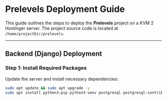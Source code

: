 # Prelevels Deployment Guide

This guide outlines the steps to deploy the **Prelevels** project on a KVM 2 Hostinger server. The project source code is located at `/home/projectDir/prelevels`.

---

## Backend (Django) Deployment

### Step 1: Install Required Packages

Update the server and install necessary dependencies:

```bash
sudo apt update && sudo apt upgrade -y
sudo apt install python3-pip python3-venv postgresql postgresql-contrib nginx
```
